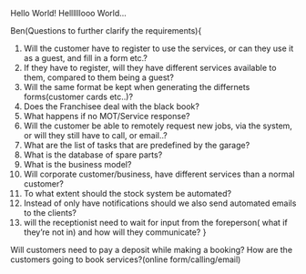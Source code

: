 Hello World!
Hellllllooo World...


Ben(Questions to further clarify the requirements){

1. Will the customer have to register to use the services, or can they use it as a guest, and fill in a form etc.?
2. If they have to register, will they have different services available to them, compared to them being a guest?
3. Will the same format be kept when generating the differnets forms(customer cards etc..)?
4. Does the Franchisee deal with the black book?
5. What happens if no MOT/Service response?
6. Will the customer be able to remotely request new jobs, via the system, or will they still have to call, or email..?
7. What are the list of tasks that are predefined by the garage?
8. What is the database of spare parts?
9. What is the business model?
10. Will corporate customer/business, have different services than a normal customer?
11. To what extent should the stock system be automated?
12. Instead of only have notifications should we also send automated emails to the clients?
13. will the receptionist need to wait for input from the foreperson( what if they’re not in) and how will they communicate?
}

Will customers need to pay a deposit while making a booking?
How are the customers going to book services?(online form/calling/email)
